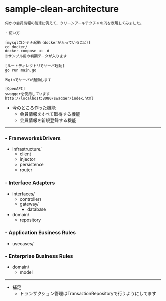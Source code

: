 # sample-clean-architecture

```
何かの会員情報の管理に例えて、クリーンアーキテクチャの円を表現してみました。
```

 ```
・使い方

[mysqlコンテナ起動（dockerが入っていること）]
cd docker/
docker-compose up -d
※サンプル用の初期データが入ります

[ルートディレクトリでサーバ起動]
go run main.go

※ginでサーバが起動します

[OpenAPI]
swaggerを使用しています
http://localhost:8080/swagger/index.html

```

- 今のところ作った機能
  - 会員情報をすべて取得する機能
  - 会員情報を新規登録する機能


***
### - Frameworks&Drivers
 - infrastructure/
   - client
   - injector
   - persistence
   - router
### - Interface Adapters
- interfaces/
  - controllers
  - gateway/
    - database
- domain/
  - repository
### - Application Business Rules
- usecases/
### - Enterprise Business Rules
- domain/
  - model



***
 - 補足
   -  トランザクション管理はTransactionRepositoryで行うようにしてます